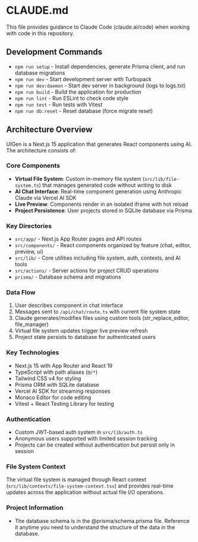# CLAUDE.md

This file provides guidance to Claude Code (claude.ai/code) when working with code in this repository.

## Development Commands

- `npm run setup` - Install dependencies, generate Prisma client, and run database migrations
- `npm run dev` - Start development server with Turbopack
- `npm run dev:daemon` - Start dev server in background (logs to logs.txt)
- `npm run build` - Build the application for production
- `npm run lint` - Run ESLint to check code style
- `npm run test` - Run tests with Vitest
- `npm run db:reset` - Reset database (force migrate reset)

## Architecture Overview

UIGen is a Next.js 15 application that generates React components using AI. The architecture consists of:

### Core Components
- **Virtual File System**: Custom in-memory file system (`src/lib/file-system.ts`) that manages generated code without writing to disk
- **AI Chat Interface**: Real-time component generation using Anthropic Claude via Vercel AI SDK
- **Live Preview**: Components render in an isolated iframe with hot reload
- **Project Persistence**: User projects stored in SQLite database via Prisma

### Key Directories
- `src/app/` - Next.js App Router pages and API routes
- `src/components/` - React components organized by feature (chat, editor, preview, ui)
- `src/lib/` - Core utilities including file system, auth, contexts, and AI tools
- `src/actions/` - Server actions for project CRUD operations
- `prisma/` - Database schema and migrations

### Data Flow
1. User describes component in chat interface
2. Messages sent to `/api/chat/route.ts` with current file system state
3. Claude generates/modifies files using custom tools (str_replace_editor, file_manager)
4. Virtual file system updates trigger live preview refresh
5. Project state persists to database for authenticated users

### Key Technologies
- Next.js 15 with App Router and React 19
- TypeScript with path aliases (`@/*`)
- Tailwind CSS v4 for styling
- Prisma ORM with SQLite database
- Vercel AI SDK for streaming responses
- Monaco Editor for code editing
- Vitest + React Testing Library for testing

### Authentication
- Custom JWT-based auth system in `src/lib/auth.ts`
- Anonymous users supported with limited session tracking
- Projects can be created without authentication but persist only in session

### File System Context
The virtual file system is managed through React context (`src/lib/contexts/file-system-context.tsx`) and provides real-time updates across the application without actual file I/O operations.

### Project Information
- The database schema is in the @prisma/schema.prisma file. Reference it anytime you need to understand the structure of the data in the database.